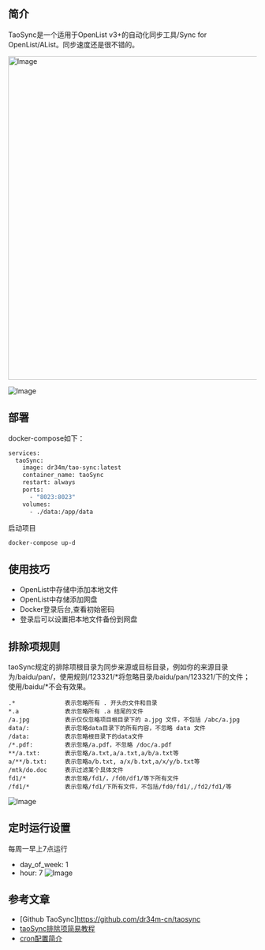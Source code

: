## 简介
TaoSync是一个适用于OpenList v3+的自动化同步工具/Sync for OpenList/AList。同步速度还是很不错的。

<img width="1891" height="657" alt="Image" src="https://github.com/user-attachments/assets/88d14548-a3c2-4e1f-81ce-6cdcdb2a3480" />

![Image](https://github.com/user-attachments/assets/dfe6abef-2f92-4eed-8828-ad37333ab59b)

## 部署
docker-compose如下：
```bash
services:
  taoSync:
    image: dr34m/tao-sync:latest
    container_name: taoSync
    restart: always
    ports:
      - "8023:8023"
    volumes:
      - ./data:/app/data
```
启动项目
```bash
docker-compose up-d 
```
## 使用技巧
- OpenList中存储中添加本地文件
- OpenList中存储添加网盘
- Docker登录后台,查看初始密码
- 登录后可以设置把本地文件备份到网盘

## 排除项规则
taoSync规定的排除项根目录为同步来源或目标目录，例如你的来源目录为/baidu/pan/，使用规则/123321/*将忽略目录/baidu/pan/123321/下的文件；使用/baidu/*不会有效果。

```gitignore
.*              表示忽略所有 . 开头的文件和目录
*.a             表示忽略所有 .a 结尾的文件
/a.jpg          表示仅仅忽略项目根目录下的 a.jpg 文件，不包括 /abc/a.jpg
data/:          表示忽略data目录下的所有内容，不忽略 data 文件
/data:          表示忽略根目录下的data文件
/*.pdf:         表示忽略/a.pdf，不忽略 /doc/a.pdf
**/a.txt:       表示忽略/a.txt,a/a.txt,a/b/a.txt等
a/**/b.txt:     表示忽略a/b.txt, a/x/b.txt,a/x/y/b.txt等
/mtk/do.doc     表示过滤某个具体文件
fd1/*           表示忽略/fd1/，/fd0/df1/等下所有文件
/fd1/*          表示忽略/fd1/下所有文件，不包括/fd0/fd1/,/fd2/fd1/等
```

![Image](https://github.com/user-attachments/assets/35ce8087-8888-4fc3-8231-c0a09896fa78)

## 定时运行设置
每周一早上7点运行
- day_of_week: 1
- hour: 7
![Image](https://github.com/user-attachments/assets/18f4776c-cc1c-4478-891b-e20fab1f7180)

## 参考文章
- [Github TaoSync]https://github.com/dr34m-cn/taosync
- [taoSync排除项简易教程](https://dr34m.cn/2024/09/newpost-60/)
- [cron配置简介](https://dr34m.cn/2024/08/newpost-58/)